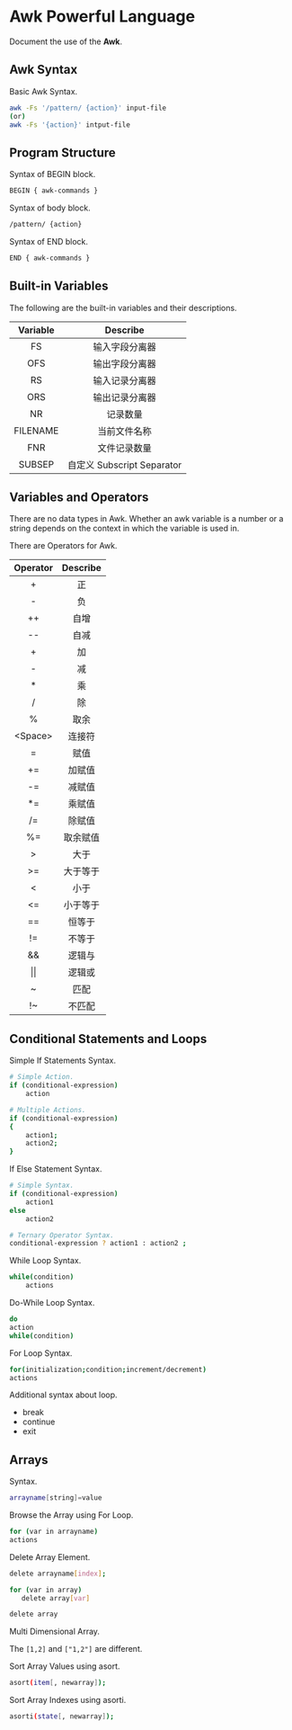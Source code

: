 # Awk Powerful Language

Document the use of the __Awk__.

## Awk Syntax

Basic Awk Syntax.

``` bash
awk -Fs '/pattern/ {action}' input-file
(or)
awk -Fs '{action}' intput-file
```

## Program Structure

Syntax of BEGIN block.

``` bash
BEGIN { awk-commands }
```

Syntax of body block.

``` bash
/pattern/ {action}
```

Syntax of END block.

``` bash
END { awk-commands }
```

## Built-in Variables

The following are the built-in variables and their descriptions.

| Variable | Describe |
| :------: | :------: |
| FS | 输入字段分离器 |
| OFS | 输出字段分离器 |
| RS | 输入记录分离器 |
| ORS | 输出记录分离器 |
| NR | 记录数量 |
| FILENAME | 当前文件名称 |
| FNR | 文件记录数量 |
| SUBSEP | 自定义 Subscript Separator |

## Variables and Operators

There are no data types in Awk. Whether an awk variable is a number or a string depends on the context in which the variable is used in.

There are Operators for Awk.

| Operator  | Describe |
| :------:  | :------: |
| +         | 正       |
| -         | 负       |
| ++        | 自增     |
| --        | 自减     |
| +         | 加       |
| -         | 减       |
| *         | 乘       |
| /         | 除       |
| %         | 取余     |
| \<Space\> | 连接符   |
| =         | 赋值     |
| +=        | 加赋值   |
| -=        | 减赋值   |
| \*=       | 乘赋值   |
| /=        | 除赋值   |
| %=        | 取余赋值 |
| >         | 大于     |
| >=        | 大于等于 |
| <         | 小于     |
| <=        | 小于等于 |
| ==        | 恒等于   |
| !=        | 不等于   |
| &&        | 逻辑与   |
| \|\|      | 逻辑或   |
| ~         | 匹配     |
| !~        | 不匹配   |

## Conditional Statements and Loops

Simple If Statements Syntax.

``` bash
# Simple Action.
if (conditional-expression)
    action

# Multiple Actions.
if (conditional-expression)
{
    action1;
    action2;
}
```

If Else Statement Syntax.

``` bash
# Simple Syntax.
if (conditional-expression)
    action1
else
    action2

# Ternary Operator Syntax.
conditional-expression ? action1 : action2 ;
```

While Loop Syntax.

``` bash
while(condition)
    actions
```

Do-While Loop Syntax.

``` bash
do
action
while(condition)
```

For Loop Syntax.

``` bash
for(initialization;condition;increment/decrement)
actions
```

Additional syntax about loop.

- break
- continue
- exit

## Arrays

Syntax.

``` bash
arrayname[string]=value
```

Browse the Array using For Loop.

``` bash
for (var in arrayname)
actions
```

Delete Array Element.

``` bash
delete arrayname[index];

for (var in array)
   delete array[var]

delete array
```

Multi Dimensional Array.

The `[1,2]` and `["1,2"]` are different.

Sort Array Values using asort.

``` bash
asort(item[, newarray]);
```

Sort Array Indexes using asorti.

``` bash
asorti(state[, newarray]);
```
